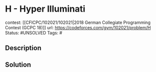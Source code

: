 # H - Hyper Illuminati

contest: [[CFICPC/102021/102021|2018 German Collegiate Programming Contest (GCPC 18)]]
url: https://codeforces.com/gym/102021/problem/H
Status: #UNSOLVED
Tags: #

## Description

## Solution

